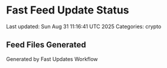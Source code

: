 # Fast Feed Update Status
Last updated: Sun Aug 31 11:16:41 UTC 2025
Categories: crypto

## Feed Files Generated

Generated by Fast Updates Workflow
